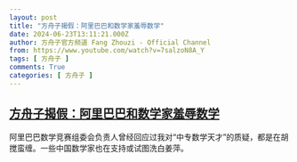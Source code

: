 ```yaml
---
layout: post
title: "方舟子揭假：阿里巴巴和数学家羞辱数学"
date: 2024-06-23T13:11:21.000Z
author: 方舟子官方频道 Fang Zhouzi - Official Channel
from: https://www.youtube.com/watch?v=7salzoN8A_Y
tags: [ 方舟子 ]
comments: True
categories: [ 方舟子 ]
---
```

<!--1719148281000-->
[方舟子揭假：阿里巴巴和数学家羞辱数学](https://www.youtube.com/watch?v=7salzoN8A_Y)
------

<div>
阿里巴巴数学竞赛组委会负责人曾经回应过我对“中专数学天才”的质疑，都是在胡搅蛮缠。一些中国数学家也在支持或试图洗白姜萍。
</div>
